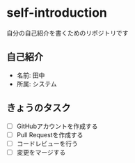# self-introduction
自分の自己紹介を書くためのリポジトリです

## 自己紹介
- 名前: 田中
- 所属: システム


## きょうのタスク

- [ ] GitHubアカウントを作成する
- [ ] Pull Requestを作成する
- [ ] コードレビューを行う
- [ ] 変更をマージする
